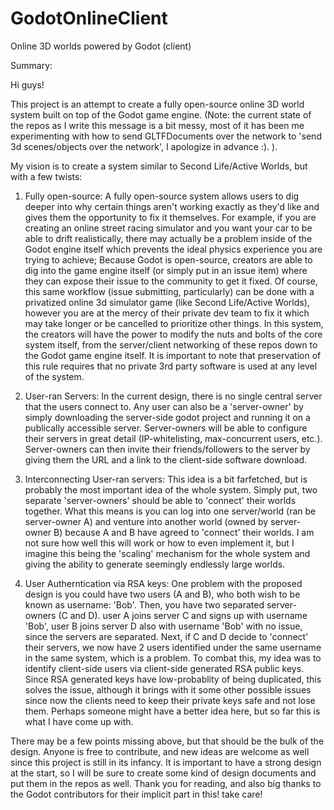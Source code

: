 # GodotOnlineClient
Online 3D worlds powered by Godot (client)

Summary:

Hi guys!

This project is an attempt to create a fully open-source online 3D world system built on top of the Godot game engine. (Note: the current state of the repos as I write this message is a bit messy, most of it has been me experimenting with how to send GLTFDocuments over the network to 'send 3d scenes/objects over the network', I apologize in advance :). ).

My vision is to create a system similar to Second Life/Active Worlds, but with a few twists:

1. Fully open-source: A fully open-source system allows users to dig deeper into why certain things aren't working exactly as they'd like and gives them the opportunity to fix it themselves. For example, if you are creating an online street racing simulator and you want your car to be able to drift realistically, there may actually be a problem inside of the Godot engine itself which prevents the ideal physics experience you are trying to achieve; Because Godot is open-source, creators are able to dig into the game engine itself (or simply put in an issue item) where they can expose their issue to the community to get it fixed. Of course, this same workflow (issue submitting, particularly) can be done with a privatized online 3d simulator game (like Second Life/Active Worlds), however you are at the mercy of their private dev team to fix it which may take longer or be cancelled to prioritize other things. In this system, the creators will have the power to modify the nuts and bolts of the core system itself, from the server/client networking of these repos down to the Godot game engine itself. It is important to note that preservation of this rule requires that no private 3rd party software is used at any level of the system.

2. User-ran Servers: In the current design, there is no single central server that the users connect to. Any user can also be a 'server-owner' by simply downloading the server-side godot project and running it on a publically accessible server. Server-owners will be able to configure their servers in great detail (IP-whitelisting, max-concurrent users, etc.). Server-owners can then invite their friends/followers to the server by giving them the URL and a link to the client-side software download.

3. Interconnecting User-ran servers: This idea is a bit farfetched, but is probably the most important idea of the whole system. Simply put, two separate 'server-owners' should be able to 'connect' their worlds together. What this means is you can log into one server/world (ran be server-owner A) and venture into another world (owned by server-owner B) because A and B have agreed to 'connect' their worlds. I am not sure how well this will work or how to even implement it, but I imagine this being the 'scaling' mechanism for the whole system and giving the ability to generate seemingly endlessly large worlds.

4. User Autherntication via RSA keys: One problem with the proposed design is you could have two users (A and B), who both wish to be known as username: 'Bob'. Then, you have two separated server-owners (C and D). user A joins server C and signs up with username 'Bob', user B joins server D also with username 'Bob' with no issue, since the servers are separated. Next, if C and D decide to 'connect' their servers, we now have 2 users identified under the same username in the same system, which is a problem. To combat this, my idea was to identify client-side users via client-side generated RSA public keys. Since RSA generated keys have low-probablity of being duplicated, this solves the issue, although it brings with it some other possible issues since now the clients need to keep their private keys safe and not lose them. Perhaps someone might have a better idea here, but so far this is what I have come up with.


There may be a few points missing above, but that should be the bulk of the design. Anyone is free to contribute, and new ideas are welcome as well since this project is still in its infancy. It is important to have a strong design at the start, so I will be sure to create some kind of design documents and put them in the repos as well. Thank you for reading, and also big thanks to the Godot contributors for their implicit part in this! take care!
